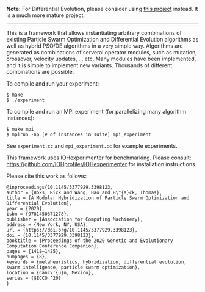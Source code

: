 **Note:** For Differential Evolution, please consider using [this project](https://github.com/rickboks/auto-DE) instead. It
is a much more mature project.

---

This is a framework that allows instantiating arbitrary combinations of existing Particle Swarm Optimization and Differential Evolution algorithms as well as hybrid PSO/DE algorithms in a very simple way. Algorithms are generated as combinations of serveral operator modules, such as mutation, crossover, velocity updates, ... etc. Many modules have been implemented, and it is simple to implement new variants. Thousands of different combinations are possible.

To compile and run your experiment:
```
$ make
$ ./experiment
```

To compile and run an MPI experiment (for parallelizing many algorithm instances):
```
$ make mpi
$ mpirun -np [# of instances in suite] mpi_experiment
```

See `experiment.cc` and `mpi_experiment.cc` for example experiments.

This framework uses IOHexperimenter for benchmarking. Please consult:
https://github.com/IOHprofiler/IOHexperimenter for installation instructions.

Please cite this work as follows:

```
@inproceedings{10.1145/3377929.3398123,
author = {Boks, Rick and Wang, Hao and B\"{a}ck, Thomas},
title = {A Modular Hybridization of Particle Swarm Optimization and Differential Evolution},
year = {2020},
isbn = {9781450371278},
publisher = {Association for Computing Machinery},
address = {New York, NY, USA},
url = {https://doi.org/10.1145/3377929.3398123},
doi = {10.1145/3377929.3398123},
booktitle = {Proceedings of the 2020 Genetic and Evolutionary Computation Conference Companion},
pages = {1418–1425},
numpages = {8},
keywords = {metaheuristics, hybridization, differential evolution, swarm intelligence, particle swarm optimization},
location = {Canc\'{u}n, Mexico},
series = {GECCO ’20}
}
```





